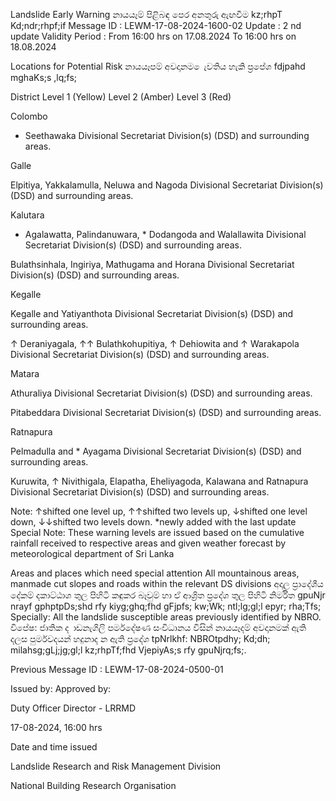 Landslide Early Warning නායයෑම් පිළිබඳ පෙර අනතුරු ඇඟවීම kz;rhpT Kd;ndr;rhpf;if Message ID : LEWM-17-08-2024-1600-02 Update : 2 nd update Validity Period : From 16:00 hrs on 17.08.2024 To 16:00 hrs on 18.08.2024

Locations for Potential Risk නායයෑපම් අවදානම ෙැවතිය හැකි ප්‍රපේශ fdjpahd mghaKs;s ,lq;fs;

District Level 1 (Yellow) Level 2 (Amber) Level 3 (Red)

Colombo

* Seethawaka Divisional Secretariat Division(s) (DSD) and surrounding areas.

Galle

Elpitiya, Yakkalamulla, Neluwa and Nagoda Divisional Secretariat Division(s) (DSD) and surrounding areas.

Kalutara

* Agalawatta, Palindanuwara, * Dodangoda and Walallawita Divisional Secretariat Division(s) (DSD) and surrounding areas.

Bulathsinhala, Ingiriya, Mathugama and Horana Divisional Secretariat Division(s) (DSD) and surrounding areas.

Kegalle

Kegalle and Yatiyanthota Divisional Secretariat Division(s) (DSD) and surrounding areas.

↑ Deraniyagala, ↑↑ Bulathkohupitiya, ↑ Dehiowita and ↑ Warakapola Divisional Secretariat Division(s) (DSD) and surrounding areas.

Matara

Athuraliya Divisional Secretariat Division(s) (DSD) and surrounding areas.

Pitabeddara Divisional Secretariat Division(s) (DSD) and surrounding areas.

Ratnapura

Pelmadulla and * Ayagama Divisional Secretariat Division(s) (DSD) and surrounding areas.

Kuruwita, ↑ Nivithigala, Elapatha, Eheliyagoda, Kalawana and Ratnapura Divisional Secretariat Division(s) (DSD) and surrounding areas.

Note: ↑shifted one level up, ↑↑shifted two levels up, ↓shifted one level down, ↓↓shifted two levels down. *newly added with the last update Special Note: These warning levels are issued based on the cumulative rainfall received to respective areas and given weather forecast by meteorological department of Sri Lanka

Areas and places which need special attention All mountainous areas, manmade cut slopes and roads within the relevant DS divisions අදාල ප්‍රාදේශීය දේකම් දකාට්ඨාශ තුල පිහිටි කඳුකර බෑවුම් හා ඒ ආශ්‍රිත ප්‍රදේශ තුල පිහිටි නිර්මිත gpuNjr nrayf gphptpDs;shd rfy kiyg;ghq;fhd gFjpfs; kw;Wk; ntl;lg;gl;l epyr; rha;Tfs; Specially: All the landslide susceptible areas previously identified by NBRO. විපේෂ: ජාතික ද ාඩනැගිලි පර්මදේෂණ සංවිධානය විසින් නායයෑදම් අවදානමක් ඇති දලස පුර්මවදයන් හදුනාද න ඇති ප්‍රදේශ tpNrlkhf: NBROtpdhy; Kd;dh; milahsg;gLj;jg;gl;l kz;rhpTf;fhd VjepiyAs;s rfy gpuNjrq;fs;.

Previous Message ID : LEWM-17-08-2024-0500-01

Issued by: Approved by:

Duty Officer Director - LRRMD

17-08-2024, 16:00 hrs

Date and time issued

Landslide Research and Risk Management Division

National Building Research Organisation